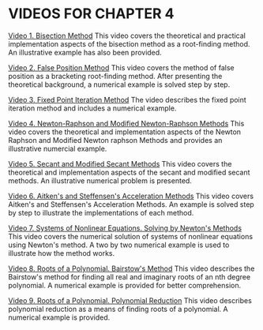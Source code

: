 #  VIDEOS FOR CHAPTER 4

[Video 1. Bisection Method](https://www.youtube.com/watch?v=b3C8Gs54cRw) This video covers the theoretical and practical implementation aspects of the bisection method as a root-finding method. An illustrative example has also been provided.

[Video 2. False Position Method](https://www.youtube.com/watch?v=CiMMPGa3T-c) This video covers the method of false position as a bracketing root-finding method. After presenting the theoretical background, a numerical example is solved step by step.

[Video 3. Fixed Point Iteration Method](https://www.youtube.com/watch?v=_r_02YWNltg) The video describes the fixed point iteration method and includes a numerical example.

[Video 4. Newton-Raphson and Modified Newton-Raphson Methods](https://www.youtube.com/watch?v=HYZjn2O-1ng) This video covers the theoretical and implementation aspects of the Newton Raphson and Modified Newton raphson Methods and provides an illustrative numercial example.

[Video 5. Secant and Modified Secant Methods](https://www.youtube.com/watch?v=49JJwT6vxMg) This video covers the theoretical and implementation aspects of the secant and modified secant methods. An illustrative numerical problem is presented.

[Video 6.  Aitken's and Steffensen's Acceleration Methods](https://www.youtube.com/watch?v=RYsva1tesvg) This video covers Aitken's and Steffensen's Acceleration Methods. An example is solved step by step to illustrate the implementations of each method.

[Video 7.  Systems of Nonlinear Equations. Solving by Newton's Methods](https://www.youtube.com/watch?v=s_pHaKM5S3Q) This video covers the numerical solution of systems of nonlinear equations using Newton's method. A two by two numerical example is used to illustrate how the method works.

[Video 8.  Roots of a Polynomial. Bairstow's Method](https://www.youtube.com/watch?v=s_pHaKM5S3Q) This video describes the Bairstow's method for finding all real and imaginary roots of an nth degree polynomial. A numerical example is provided for better comprehension.

[Video 9.  Roots of a Polynomial. Polynomial Reduction](https://www.youtube.com/watch?v=_3-DrOEKwXU) This video describes polynomial reduction as a means of finding roots of a polynomial. A numerical example is provided.
